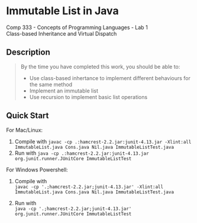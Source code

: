 # Immutable List in Java
Comp 333 - Concepts of Programming Languages - Lab 1   
Class-based Inheritance and Virtual Dispatch

## Description
> By the time you have completed this work, you should be able to:
>   * Use class-based inhertance to implement different behaviours for the 
>   same method
>   * Implement an immutable list
>   * Use recursion to implement basic list operations

## Quick Start
For Mac/Linux:
1. Compile with `javac -cp .:hamcrest-2.2.jar:junit-4.13.jar -Xlint:all ImmutableList.java Cons.java Nil.java ImmutableListTest.java`
2. Run with `java -cp .:hamcrest-2.2.jar:junit-4.13.jar org.junit.runner.JUnitCore ImmutableListTest`

For Windows Powershell:
1. Compile with   
` javac -cp '.;hamcrest-2.2.jar;junit-4.13.jar' -Xlint:all ImmutableList.java Cons.java Nil.java ImmutableListTest.java `

2. Run with   
` java -cp '.;hamcrest-2.2.jar;junit-4.13.jar' org.junit.runner.JUnitCore ImmutableListTest `
